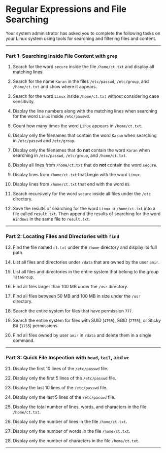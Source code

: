 # **Regular Expressions and File Searching**

Your system administrator has asked you to complete the following tasks on your Linux system using tools for searching and filtering files and content.

---

### **Part 1: Searching Inside File Content with `grep`**

1. Search for the word `secure` inside the file `/home/ct.txt` and display all matching lines.

2. Search for the name `Karan` in the files `/etc/passwd`, `/etc/group`, and `/home/ct.txt` and show where it appears.
3. Search for the word `Linux` inside `/home/ct.txt` without considering case sensitivity.
4. Display the line numbers along with the matching lines when searching for the word `Linux` inside `/etc/passwd`.
5. Count how many times the word `Linux` appears in `/home/ct.txt`.
6. Display only the filenames that contain the word `Karan` when searching in `/etc/passwd` and `/etc/group`.
7. Display only the filenames that do **not** contain the word `Karan` when searching in `/etc/passwd`, `/etc/group`, and `/home/ct.txt`.
8. Display all lines from `/home/ct.txt` that do **not** contain the word `secure`.
9. Display lines from `/home/ct.txt` that begin with the word `Linux`.
10. Display lines from `/home/ct.txt` that end with the word `OS`.
11. Search recursively for the word `secure` inside all files under the `/etc` directory.
12. Save the results of searching for the word `Linux` in `/home/ct.txt` into a file called `result.txt`. Then append the results of searching for the word `Windows` in the same file to `result.txt`.

---

### **Part 2: Locating Files and Directories with `find`**

13. Find the file named `ct.txt` under the `/home` directory and display its full path.

14. List all files and directories under `/data` that are owned by the user `amir`.
15. List all files and directories in the entire system that belong to the group `TataGroup`.
16. Find all files larger than 100 MB under the `/usr` directory.
17. Find all files between 50 MB and 100 MB in size under the `/usr` directory.
18. Search the entire system for files that have permission `777`.
19. Search the entire system for files with SUID (`4755`), SGID (`2755`), or Sticky Bit (`1755`) permissions.
20. Find all files owned by user `amir` in `/data` and delete them in a single command.

---

### **Part 3: Quick File Inspection with `head`, `tail`, and `wc`**

21. Display the first 10 lines of the `/etc/passwd` file.

22. Display only the first 5 lines of the `/etc/passwd` file.
23. Display the last 10 lines of the `/etc/passwd` file.
24. Display only the last 5 lines of the `/etc/passwd` file.
25. Display the total number of lines, words, and characters in the file `/home/ct.txt`.
26. Display only the number of lines in the file `/home/ct.txt`.
27. Display only the number of words in the file `/home/ct.txt`.
28. Display only the number of characters in the file `/home/ct.txt`.

---
